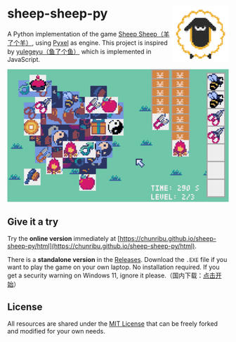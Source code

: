 # sheep-sheep-py <img src="assets/icon.png" align="right" />

A Python implementation of the game [Sheep Sheep（羊了个羊）](https://zh.wikipedia.org/wiki/%E7%BE%8A%E4%BA%86%E4%B8%AA%E7%BE%8A), using [Pyxel](https://github.com/kitao/pyxel) as engine. This project is inspired by [yulegeyu（鱼了个鱼）](https://github.com/liyupi/yulegeyu) which is implemented in JavaScript. 

<img src="assets/screenshot.png" width=600>

## Give it a try
Try the **online version** immediately at [https://chunribu.github.io/sheep-sheep-py/html](https://chunribu.github.io/sheep-sheep-py/html).

There is a **standalone version** in the [Releases](https://github.com/chunribu/sheep-sheep-py/releases). Download the `.EXE` file if you want to play the game on your own laptop. No installation required. If you get a security warning on Windows 11, ignore it please.（国内下载：[点击开始](https://gitee.com/chunribu/sheep-sheep-py/releases/download/v1.0/%E7%BE%8A%E4%BA%86%E4%B8%AA%E7%BE%8A-%E5%8D%95%E6%9C%BA%E5%A4%8D%E5%8F%A4%E7%89%88-chunribu.exe)）

## License

All resources are shared under the [MIT License](https://github.com/chunribu/sheep-sheep-py/blob/main/LICENSE) that can be freely forked and modified for your own needs. 
